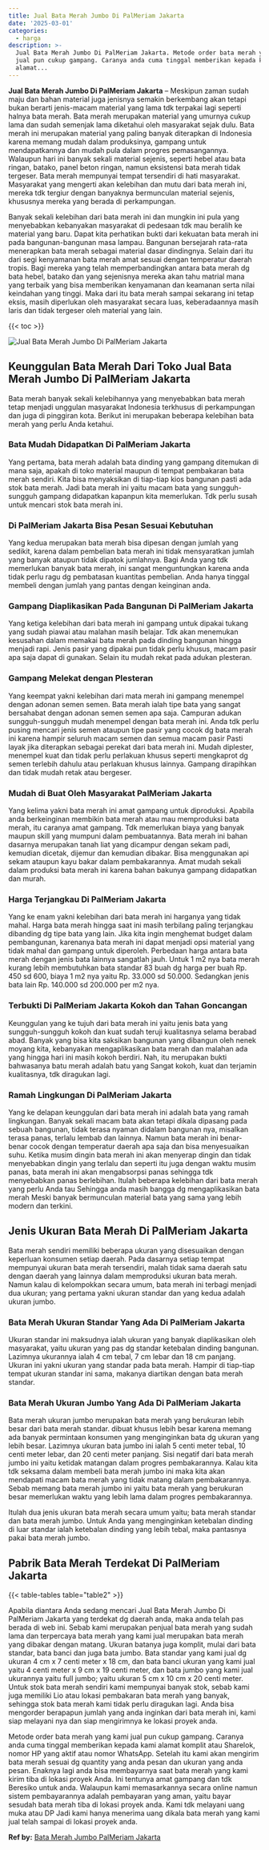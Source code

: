 ```yaml
---
title: Jual Bata Merah Jumbo Di PalMeriam Jakarta
date: '2025-03-01'
categories:
  - harga
description: >-
  Jual Bata Merah Jumbo Di PalMeriam Jakarta. Metode order bata merah yang kami
  jual pun cukup gampang. Caranya anda cuma tinggal memberikan kepada kami
  alamat...
---
```


**Jual Bata Merah Jumbo Di PalMeriam Jakarta** – Meskipun zaman sudah maju dan bahan material juga jenisnya semakin berkembang akan tetapi bukan berarti jenis-macam material yang lama tdk terpakai lagi seperti halnya bata merah. Bata merah merupakan material yang umurnya cukup lama dan sudah semenjak lama diketahui oleh masyarakat sejak dulu. Bata merah ini merupakan material yang paling banyak diterapkan di Indonesia karena memang mudah dalam produksinya, gampang untuk mendapatkannya dan mudah pula dalam progres pemasangannya. Walaupun hari ini banyak sekali material sejenis, seperti hebel atau bata ringan, batako, panel beton ringan, namun eksistensi bata merah tidak tergeser. Bata merah mempunyai tempat tersendiri di hati masyarakat. Masyarakat yang mengerti akan kelebihan dan mutu dari bata merah ini, mereka tdk tergiur dengan banyaknya bermunculan material sejenis, khususnya mereka yang berada di perkampungan.

Banyak sekali kelebihan dari bata merah ini dan mungkin ini pula yang menyebabkan kebanyakan masyarakat di pedesaan tdk mau beralih ke material yang baru. Dapat kita perhatikan bukti dari kekuatan bata merah ini pada bangunan-bangunan masa lampau. Bangunan bersejarah rata-rata menerapkan bata merah sebagai material dasar dindingnya. Selain dari itu dari segi kenyamanan bata merah amat sesuai dengan temperatur daerah tropis. Bagi mereka yang telah memperbandingkan antara bata merah dg bata hebel, batako dan yang sejenisnya mereka akan tahu matrial mana yang terbaik yang bisa memberikan kenyamanan dan keamanan serta nilai keindahan yang tinggi. Maka dari itu bata merah sampai sekarang ini tetap eksis, masih diperlukan oleh masyarakat secara luas, keberadaannya masih laris dan tidak tergeser oleh material yang lain.

{{< toc >}}

![Jual Bata Merah Jumbo Di PalMeriam Jakarta](/images/jual-bata-merah-07.png)

## Keunggulan Bata Merah Dari Toko Jual Bata Merah Jumbo Di PalMeriam Jakarta

Bata merah banyak sekali kelebihannya yang menyebabkan bata merah tetap menjadi unggulan masyarakat Indonesia terkhusus di perkampungan dan juga di pinggiran kota. Berikut ini merupakan beberapa kelebihan bata merah yang perlu Anda ketahui.

### Bata Mudah Didapatkan Di PalMeriam Jakarta

Yang pertama, bata merah adalah bata dinding yang gampang ditemukan di mana saja, apakah di toko material maupun di tempat pembakaran bata merah sendiri. Kita bisa menyaksikan di tiap-tiap kios bangunan pasti ada stok bata merah. Jadi bata merah ini yaitu macam bata yang sungguh-sungguh gampang didapatkan kapanpun kita memerlukan. Tdk perlu susah untuk mencari stok bata merah ini.

### Di PalMeriam Jakarta Bisa Pesan Sesuai Kebutuhan

Yang kedua merupakan bata merah bisa dipesan dengan jumlah yang sedikit, karena dalam pembelian bata merah ini tidak mensyaratkan jumlah yang banyak ataupun tidak dipatok jumlahnya. Bagi Anda yang tdk memerlukan banyak bata merah, ini sangat menguntungkan karena anda tidak perlu ragu dg pembatasan kuantitas pembelian. Anda hanya tinggal membeli dengan jumlah yang pantas dengan keinginan anda.

### Gampang Diaplikasikan Pada Bangunan Di PalMeriam Jakarta

Yang ketiga kelebihan dari bata merah ini gampang untuk dipakai tukang yang sudah piawai atau malahan masih belajar. Tdk akan menemukan kesusahan dalam memakai bata merah pada dinding bangunan hingga menjadi rapi. Jenis pasir yang dipakai pun tidak perlu khusus, macam pasir apa saja dapat di gunakan. Selain itu mudah rekat pada adukan plesteran.

### Gampang Melekat dengan Plesteran

Yang keempat yakni kelebihan dari mata merah ini gampang menempel dengan adonan semen semen. Bata merah ialah tipe bata yang sangat bersahabat dengan adonan semen semen apa saja. Campuran adukan sungguh-sungguh mudah menempel dengan bata merah ini. Anda tdk perlu pusing mencari jenis semen ataupun tipe pasir yang cocok dg bata merah ini karena hampir seluruh macam semen dan semua macam pasir Pasti layak jika diterapkan sebagai perekat dari bata merah ini. Mudah diplester, menempel kuat dan tidak perlu perlakuan khusus seperti mengkaprot dg semen terlebih dahulu atau perlakuan khusus lainnya. Gampang dirapihkan dan tidak mudah retak atau bergeser.

### Mudah di Buat Oleh Masyarakat PalMeriam Jakarta

Yang kelima yakni bata merah ini amat gampang untuk diproduksi. Apabila anda berkeinginan membikin bata merah atau mau memproduksi bata merah, itu caranya amat gampang. Tdk memerlukan biaya yang banyak maupun skill yang mumpuni dalam pembuatannya. Bata merah ini bahan dasarnya merupakan tanah liat yang dicampur dengan sekam padi, kemudian dicetak, dijemur dan kemudian dibakar. Bisa menggunakan api sekam ataupun kayu bakar dalam pembakarannya. Amat mudah sekali dalam produksi bata merah ini karena bahan bakunya gampang didapatkan dan murah.

### Harga Terjangkau Di PalMeriam Jakarta

Yang ke enam yakni kelebihan dari bata merah ini harganya yang tidak mahal. Harga bata merah hingga saat ini masih terbilang paling terjangkau dibanding dg tipe bata yang lain. Jika kita ingin menghemat budget dalam pembangunan, karenanya bata merah ini dapat menjadi opsi material yang tidak mahal dan gampang untuk diperoleh. Perbedaan harga antara bata merah dengan jenis bata lainnya sangatlah jauh. Untuk 1 m2 nya bata merah kurang lebih membutuhkan bata standar 83 buah dg harga per buah Rp. 450 sd 600, biaya 1 m2 nya yaitu Rp. 33.000 sd 50.000. Sedangkan jenis bata lain Rp. 140.000 sd 200.000 per m2 nya.

### Terbukti Di PalMeriam Jakarta Kokoh dan Tahan Goncangan

Keunggulan yang ke tujuh dari bata merah ini yaitu jenis bata yang sungguh-sungguh kokoh dan kuat sudah teruji kualitasnya selama berabad abad. Banyak yang bisa kita saksikan bangunan yang dibangun oleh nenek moyang kita, kebanyakan mengaplikasikan bata merah dan malahan ada yang hingga hari ini masih kokoh berdiri. Nah, itu merupakan bukti bahwasanya batu merah adalah batu yang Sangat kokoh, kuat dan terjamin kualitasnya, tdk diragukan lagi.

### Ramah Lingkungan Di PalMeriam Jakarta

Yang ke delapan keunggulan dari bata merah ini adalah bata yang ramah lingkungan. Banyak sekali macam bata akan tetapi dikala dipasang pada sebuah bangunan, tidak terasa nyaman didalam bangunan nya, misalkan terasa panas, terlalu lembab dan lainnya. Namun bata merah ini benar-benar cocok dengan temperatur daerah apa saja dan bisa menyesuaikan suhu. Ketika musim dingin bata merah ini akan menyerap dingin dan tidak menyebabkan dingin yang terlalu dan seperti itu juga dengan waktu musim panas, bata merah ini akan mengabsorpsi panas sehingga tdk menyebabkan panas berlebihan. Itulah beberapa kelebihan dari bata merah yang perlu Anda tau Sehingga anda masih bangga dg mengaplikasikan bata merah Meski banyak bermunculan material bata yang sama yang lebih modern dan terkini.

## Jenis Ukuran Bata Merah Di PalMeriam Jakarta

Bata merah sendiri memiliki beberapa ukuran yang disesuaikan dengan keperluan konsumen setiap daerah. Pada dasarnya setiap tempat mempunyai ukuran bata merah tersendiri, malah tidak sama daerah satu dengan daerah yang lainnya dalam memproduksi ukuran bata merah. Namun kalau di kelompokkan secara umum, bata merah ini terbagi menjadi dua ukuran; yang pertama yakni ukuran standar dan yang kedua adalah ukuran jumbo.

### Bata Merah Ukuran Standar Yang Ada Di PalMeriam Jakarta

Ukuran standar ini maksudnya ialah ukuran yang banyak diaplikasikan oleh masyarakat, yaitu ukuran yang pas dg standar ketebalan dinding bangunan. Lazimnya ukurannya ialah 4 cm tebal, 7 cm lebar dan 18 cm panjang. Ukuran ini yakni ukuran yang standar pada bata merah. Hampir di tiap-tiap tempat ukuran standar ini sama, makanya diartikan dengan bata merah standar.

### Bata Merah Ukuran Jumbo Yang Ada Di PalMeriam Jakarta

Bata merah ukuran jumbo merupakan bata merah yang berukuran lebih besar dari bata merah standar. dibuat khusus lebih besar karena memang ada banyak permintaan konsumen yang menginginkan bata dg ukuran yang lebih besar. Lazimnya ukuran bata jumbo ini ialah 5 centi meter tebal, 10 centi meter lebar, dan 20 centi meter panjang. Sisi negatif dari bata merah jumbo ini yaitu ketidak matangan dalam progres pembakarannya. Kalau kita tdk seksama dalam membeli bata merah jumbo ini maka kita akan mendapati macam bata merah yang tidak matang dalam pembakarannya. Sebab memang bata merah jumbo ini yaitu bata merah yang berukuran besar memerlukan waktu yang lebih lama dalam progres pembakarannya.

Itulah dua jenis ukuran bata merah secara umum yaitu; bata merah standar dan bata merah jumbo. Untuk Anda yang menginginkan ketebalan dinding di luar standar ialah ketebalan dinding yang lebih tebal, maka pantasnya pakai bata merah jumbo.

## Pabrik Bata Merah Terdekat Di PalMeriam Jakarta

{{< table-tables table="table2" >}}

Apabila diantara Anda sedang mencari Jual Bata Merah Jumbo Di PalMeriam Jakarta yang terdekat dg daerah anda, maka anda telah pas berada di web ini. Sebab kami merupakan penjual bata merah yang sudah lama dan terpercaya bata merah yang kami jual merupakan bata merah yang dibakar dengan matang. Ukuran batanya juga komplit, mulai dari bata standar, bata banci dan juga bata jumbo. Bata standar yang kami jual dg ukuran 4 cm x 7 centi meter x 18 cm, dan bata banci ukuran yang kami jual yaitu 4 centi meter x 9 cm x 19 centi meter, dan bata jumbo yang kami jual ukurannya yaitu full jumbo; yaitu ukuran 5 cm x 10 cm x 20 centi meter. Untuk stok bata merah sendiri kami mempunyai banyak stok, sebab kami juga memiliki Lio atau lokasi pembakaran bata merah yang banyak, sehingga stok bata merah kami tidak perlu diragukan lagi. Anda bisa mengorder berapapun jumlah yang anda inginkan dari bata merah ini, kami siap melayani nya dan siap mengirimnya ke lokasi proyek anda.

Metode order bata merah yang kami jual pun cukup gampang. Caranya anda cuma tinggal memberikan kepada kami alamat komplit atau Sharelok, nomor HP yang aktif atau nomor WhatsApp. Setelah itu kami akan mengirim bata merah sesuai dg quantity yang anda pesan dan ukuran yang anda pesan. Enaknya lagi anda bisa membayarnya saat bata merah yang kami kirim tiba di lokasi proyek Anda. Ini tentunya amat gampang dan tdk Beresiko untuk anda. Walaupun kami memasarkannya secara online namun sistem pembayarannya adalah pembayaran yang aman, yaitu bayar sesudah bata merah tiba di lokasi proyek anda. Kami tdk melayani uang muka atau DP Jadi kami hanya menerima uang dikala bata merah yang kami jual telah sampai di lokasi proyek anda.

**Ref by:** [Bata Merah Jumbo PalMeriam Jakarta](https://id.wikipedia.org/wiki/Bata)
